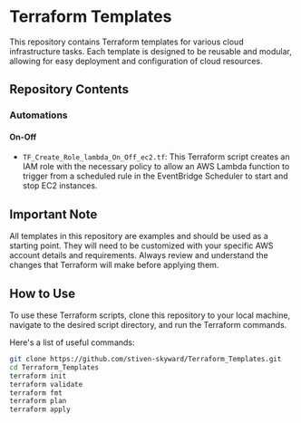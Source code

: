 # Terraform Templates

This repository contains Terraform templates for various cloud infrastructure tasks. Each template is designed to be reusable and modular, allowing for easy deployment and configuration of cloud resources.

## Repository Contents

### Automations

#### On-Off

- `TF_Create_Role_lambda_On_Off_ec2.tf`: This Terraform script creates an IAM role with the necessary policy to allow an AWS Lambda function to trigger from a scheduled rule in the EventBridge Scheduler to start and stop EC2 instances.

## Important Note

All templates in this repository are examples and should be used as a starting point. They will need to be customized with your specific AWS account details and requirements. Always review and understand the changes that Terraform will make before applying them.

## How to Use

To use these Terraform scripts, clone this repository to your local machine, navigate to the desired script directory, and run the Terraform commands.

Here's a list of useful commands:

```bash
git clone https://github.com/stiven-skyward/Terraform_Templates.git    # Clone the repository
cd Terraform_Templates                                                    # Change to the script directory
terraform init                                                            # Initialize Terraform in the directory
terraform validate                                                        # Validates the Terraform scripts
terraform fmt                                                             # Formats the Terraform scripts to a standard style
terraform plan                                                            # Show what Terraform will do before applying changes
terraform apply                                                           # Apply the Terraform scripts
